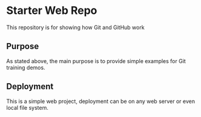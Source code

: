 # Starter Web Repo

This repository is for showing how Git and GitHub work

## Purpose

As stated above, the main purpose is to provide simple examples for Git training demos.

## Deployment

This is a simple web project, deployment can be on any web server or even local file system.